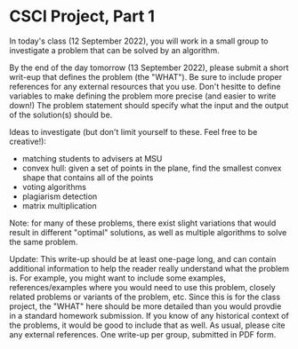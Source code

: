 # CSCI Project, Part 1

In today's class (12 September 2022), you will work in a small group to
investigate a problem that can be solved by an algorithm.

By the end of the day tomorrow (13 September 2022), please submit a short
writ-eup that defines the problem (the "WHAT").  Be sure to include proper
references for any external resources that you use.  Don't hesitte to define
variables to make defining the problem more precise (and easier to write down!)
The problem statement should specify what the input and the output of the
solution(s) should be.

Ideas to investigate (but don't limit yourself to these. Feel free to be
creative!):

* matching students to advisers at MSU
* convex hull: given a set of points in the plane, find the smallest convex
  shape that contains all of the points
* voting algorithms
* plagiarism detection
* matrix multiplication

Note: for many of these problems, there exist slight variations that would
result in different "optimal" solutions, as well as multiple algorithms to solve
the same problem.

Update: This write-up should be at least one-page long, and can contain
additional information to help the reader really understand what the problem is.
For example, you might want to include some examples, references/examples where
you would need to use this problem, closely related problems or variants of the
problem, etc. Since this is for the class project, the "WHAT" here should be
more detailed than you would provdie in a standard homework submission.  If you
know of any historical context of the problems, it would be good to include that
as well.  As usual, please cite any external references.  One write-up per
group, submitted in PDF form.
